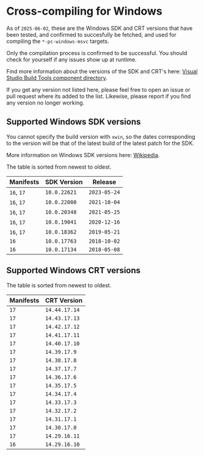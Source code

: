 # Cross-compiling for Windows

As of `2025-06-02`, these are the Windows SDK and CRT versions that have been
tested, and confirmed to succesfully be fetched, and used for compiling the
`*-pc-windows-msvc` targets.

Only the compilation process is confirmed to be successful. You should check for
yourself if any issues show up at runtime.

Find more information about the versions of the SDK and CRT's here:
[Visual Studio Build Tools component directory][sdk_microsoft].

[sdk_microsoft]: https://learn.microsoft.com/en-us/visualstudio/install/workload-component-id-vs-build-tools

If you get any version not listed here, please feel free to open an issue or
pull request where its added to the list. Likewise, please report if you find
any version no longer working.

## Supported Windows SDK versions

You cannot specify the build version with `xwin`, so the dates corresponding to
the version will be that of the latest build of the latest patch for the SDK.

More information on Windows SDK versions here: [Wikipedia][sdk_wiki].

[sdk_wiki]: https://en.wikipedia.org/wiki/Microsoft_Windows_SDK

The table is sorted from newest to oldest.

| Manifests  | SDK Version  | Release      |
|------------|--------------|--------------|
| `16`, `17` | `10.0.22621` | `2023-05-24` |
| `16`, `17` | `10.0.22000` | `2021-10-04` |
| `16`, `17` | `10.0.20348` | `2021-05-25` |
| `16`, `17` | `10.0.19041` | `2020-12-16` |
| `16`, `17` | `10.0.18362` | `2019-05-21` |
| `16`       | `10.0.17763` | `2018-10-02` |
| `16`       | `10.0.17134` | `2018-05-08` |

## Supported Windows CRT versions

The table is sorted from newest to oldest.

| Manifests  | CRT Version   |
|------------|---------------|
| `17`       | `14.44.17.14` |
| `17`       | `14.43.17.13` |
| `17`       | `14.42.17.12` |
| `17`       | `14.41.17.11` |
| `17`       | `14.40.17.10` |
| `17`       | `14.39.17.9`  |
| `17`       | `14.38.17.8`  |
| `17`       | `14.37.17.7`  |
| `17`       | `14.36.17.6`  |
| `17`       | `14.35.17.5`  |
| `17`       | `14.34.17.4`  |
| `17`       | `14.33.17.3`  |
| `17`       | `14.32.17.2`  |
| `17`       | `14.31.17.1`  |
| `17`       | `14.30.17.0`  |
| `17`       | `14.29.16.11` |
| `16`       | `14.29.16.10` |
